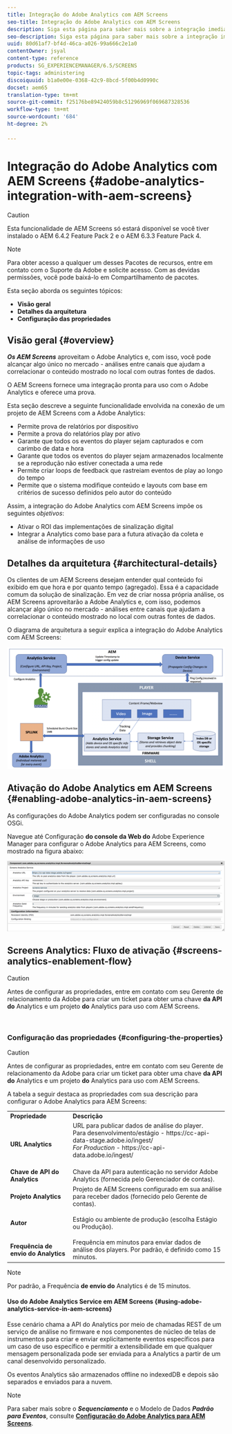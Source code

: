 ```yaml
---
title: Integração do Adobe Analytics com AEM Screens
seo-title: Integração do Adobe Analytics com AEM Screens
description: Siga esta página para saber mais sobre a integração imediata de AEM Screens com a Adobe Analytics e fornecer uma prova.
seo-description: Siga esta página para saber mais sobre a integração imediata de AEM Screens com a Adobe Analytics e fornecer uma prova.
uuid: 80d61af7-bf4d-46ca-a026-99a666c2e1a0
contentOwner: jsyal
content-type: reference
products: SG_EXPERIENCEMANAGER/6.5/SCREENS
topic-tags: administering
discoiquuid: b1a0e00e-0368-42c9-8bcd-5f00b4d0990c
docset: aem65
translation-type: tm+mt
source-git-commit: f25176be89424059b8c51296969f069687328536
workflow-type: tm+mt
source-wordcount: '684'
ht-degree: 2%

---
```



# Integração do Adobe Analytics com AEM Screens {#adobe-analytics-integration-with-aem-screens}

>[!CAUTION]
>
>Esta funcionalidade de AEM Screens só estará disponível se você tiver instalado o AEM 6.4.2 Feature Pack 2 e o AEM 6.3.3 Feature Pack 4.

>[!NOTE]
>
>Para obter acesso a qualquer um desses Pacotes de recursos, entre em contato com o Suporte da Adobe e solicite acesso. Com as devidas permissões, você pode baixá-lo em Compartilhamento de pacotes.

Esta seção aborda os seguintes tópicos:

* **Visão geral**
* **Detalhes da arquitetura**
* **Configuração das propriedades**

## Visão geral {#overview}

***Os AEM Screens*** aproveitam o Adobe Analytics e, com isso, você pode alcançar algo único no mercado - análises entre canais que ajudam a correlacionar o conteúdo mostrado no local com outras fontes de dados.

O AEM Screens fornece uma integração pronta para uso com o Adobe Analytics e oferece uma prova.

Esta seção descreve a seguinte funcionalidade envolvida na conexão de um projeto de AEM Screens com a Adobe Analytics:

* Permite prova de relatórios por dispositivo
* Permite a prova do relatórios play por ativo
* Garante que todos os eventos do player sejam capturados e com carimbo de data e hora
* Garante que todos os eventos do player sejam armazenados localmente se a reprodução não estiver conectada a uma rede
* Permite criar loops de feedback que rastreiam eventos de play ao longo do tempo
* Permite que o sistema modifique conteúdo e layouts com base em critérios de sucesso definidos pelo autor do conteúdo

Assim, a integração do Adobe Analytics com AEM Screens impõe os seguintes *objetivos*:

* Ativar o ROI das implementações de sinalização digital
* Integrar a Analytics como base para a futura ativação da coleta e análise de informações de uso

## Detalhes da arquitetura {#architectural-details}

Os clientes de um AEM Screens desejam entender qual conteúdo foi exibido em que hora e por quanto tempo (agregado). Essa é a capacidade comum da solução de sinalização. Em vez de criar nossa própria análise, os AEM Screens aproveitarão a Adobe Analytics e, com isso, podemos alcançar algo único no mercado - análises entre canais que ajudam a correlacionar o conteúdo mostrado no local com outras fontes de dados.

O diagrama de arquitetura a seguir explica a integração do Adobe Analytics com AEM Screens:

![screen_shot_2018-09-12at85611am](assets/screen_shot_2018-09-12at85611am.png)

## Ativação do Adobe Analytics em AEM Screens {#enabling-adobe-analytics-in-aem-screens}

As configurações do Adobe Analytics podem ser configuradas no console OSGi.

Navegue até Configuração **do console da Web do** Adobe Experience Manager para configurar o Adobe Analytics para AEM Screens, como mostrado na figura abaixo:

![screen_shot_2018-09-04at25550pm](assets/screen_shot_2018-09-04at25550pm.png)

## Screens Analytics: Fluxo de ativação {#screens-analytics-enablement-flow}

>[!CAUTION]
>
>Antes de configurar as propriedades, entre em contato com seu Gerente de relacionamento da Adobe para criar um ticket para obter uma chave **da API do** Analytics e um projeto **do** Analytics para uso com AEM Screens.

![]()

### Configuração das propriedades {#configuring-the-properties}

>[!CAUTION]
>
>Antes de configurar as propriedades, entre em contato com seu Gerente de relacionamento da Adobe para criar um ticket para obter uma chave **da API do** Analytics e um projeto **do** Analytics para uso com AEM Screens.

A tabela a seguir destaca as propriedades com sua descrição para configurar o Adobe Analytics para AEM Screens:

<table>
 <tbody>
  <tr>
   <td><strong>Propriedade</strong></td>
   <td><strong>Descrição</strong></td>
  </tr>
  <tr>
   <td><strong>URL Analytics</strong></td>
   <td>URL para publicar dados de análise do player. <br>
   Para desenvolvimento/estágio</em> - https://cc-api-data-stage.adobe.io/ingest/<br /> <em>For Production</em> - https://cc-api-data.adobe.io/ingest/</em><br /> <br /></td>
  </tr>
  <tr>
   <td><strong>Chave de API do Analytics</strong></td>
   <td>Chave da API para autenticação no servidor Adobe Analytics (fornecida pelo Gerenciador de contas).</td>
  </tr>
  <tr>
   <td><strong>Projeto Analytics</strong></td>
   <td>Projeto de AEM Screens configurado em sua análise para receber dados (fornecido pelo Gerente de contas).</td>
  </tr>
  <tr>
   <td><strong>Autor</strong></td>
   <td><p>Estágio ou ambiente de produção (escolha Estágio ou Produção).</p></td>
  </tr>
  <tr>
   <td><strong>Frequência de envio do Analytics</strong></td>
   <td>Frequência em minutos para enviar dados de análise dos players. Por padrão, é definido como 15 minutos.</td>
  </tr>
 </tbody>
</table>

>[!NOTE]
>
>Por padrão, a Frequência **de envio do** Analytics é de 15 minutos.

#### Uso do Adobe Analytics Service em AEM Screens {#using-adobe-analytics-service-in-aem-screens}

Esse cenário chama a API do Analytics por meio de chamadas REST de um serviço de análise no firmware e nos componentes de núcleo de telas de instrumentos para criar e enviar explicitamente eventos específicos para um caso de uso específico e permitir a extensibilidade em que qualquer mensagem personalizada pode ser enviada para a Analytics a partir de um canal desenvolvido personalizado.

Os eventos Analytics são armazenados offline no indexedDB e depois são separados e enviados para a nuvem.

>[!NOTE]
>
>Para saber mais sobre o ***Sequenciamento*** e o Modelo de Dados ***Padrão para Eventos***, consulte **[Configuração do Adobe Analytics para AEM Screens](configuring-adobe-analytics-aem-screens.md)**.


